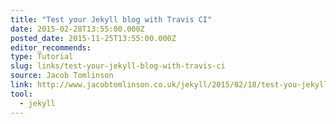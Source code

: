 ```yaml
---
title: "Test your Jekyll blog with Travis CI"
date: 2015-02-28T13:55:00.000Z
posted_date: 2015-11-25T13:55:00.000Z
editor_recommends:
type: Tutorial
slug: links/test-your-jekyll-blog-with-travis-ci
source: Jacob Tomlinson
link: http://www.jacobtomlinson.co.uk/jekyll/2015/02/18/test-you-jekyll-blog-with-travis-ci/
tool:
  - jekyll
---
```





